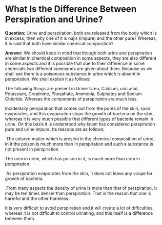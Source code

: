What Is the Difference Between Perspiration and Urine?
======================================================

**Question:** Urine and perspiration, both are released from the body
which is in excess, then why one of it is najis (impure) and the other
pure? Whereas, it is said that both have similar chemical composition?

**Answer:** We should keep in mind that though both urine and
perspiration are similar in chemical composition in some aspects, they
are also different in some aspects and it is possible that due to their
difference in some chemicals two different commands are given about
them. Because as we shall see there is a poisonous substance in urine
which is absent in perspiration. We shall explain it as follows:

The following things are present in Urine: Urea, Calcium, uric acid,
Potassium, Creatinine, Phosphate, Ammonia, Sulphates and Sodium
Chloride. Whereas the components of perspiration are much less.

Incidentally perspiration that comes out from the pores of the skin,
soon evaporates, and this evaporation stops the growth of bacteria on
the skin, whereas it is very much possible that different types of
bacteria remain in urine. On this basis it is understood why Islam has
considered perspiration pure and urine impure. Its reasons are as
follows:

 The colored matter which is present in the chemical composition of
urine, in it the poison is much more than in perspiration and such a
substance is not present in perspiration.

The urea in urine, which has poison in it, is much more than urea in
perspiration.

 As perspiration evaporates from the skin, it does not leave any scope
for growth of bacteria.

 From many aspects the density of urine is more than that of
perspiration. It may be ten times denser than perspiration. That is the
reason that one is harmful and the other harmless.

It is very difficult to avoid perspiration and it will create a lot of
difficulties, whereas it is not difficult to control urinating, and this
itself is a difference between them.
